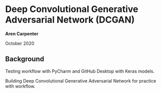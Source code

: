 # Deep Convolutional Generative Adversarial Network (DCGAN)

**Aren Carpenter**

October 2020

## Background

Testing workflow with PyCharm and GitHub Desktop with Keras models.

Building Deep Convolutional Generative Adversarial Network for practice with workflow.